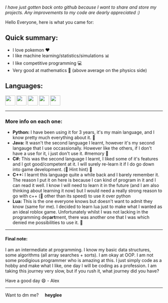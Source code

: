 <p><i>I have just gotten back onto github because I want to share and store my projects. Any improvements to my code are dearly appreciated :)</i></p>

Hello Everyone, here is what you came for: 

<h2>Quick summary:</h2>
<ul>
  <li>I love pokemon ❤️</li>
  <li>I like machine learning/statistics/simulations 📊</li>
  <li>I like competitive programming 💻</li>
  <li>Very good at mathematics 🔢 (above average on the physics side)</li>
</ul>


<h2>Languages:</h2> 
<img src="https://github.com/AlexScripcariu/AlexScripcariu/assets/172277127/d8d4160b-cd05-45ba-9df4-01b6bef57982" width="32">
<img src="https://github.com/AlexScripcariu/AlexScripcariu/assets/172277127/2a53cd59-60fe-4533-b4d1-3c9747cd41b6" width="32">
<img src="https://github.com/AlexScripcariu/AlexScripcariu/assets/172277127/577d83b5-d77f-4cc1-8ca4-132695460621" width="32">
<img src="https://github.com/AlexScripcariu/AlexScripcariu/assets/172277127/6b2d049c-9143-41fe-9d86-2a0574ab0a27" width="32">
<img src="https://github.com/AlexScripcariu/AlexScripcariu/assets/172277127/39924676-d4fd-466c-bf66-a5404814c0d8" width="32">
<hr>
<h3>More info on each one:</h3>
<ul>
  <li><b>Python:</b> I have been using it for 3 years, it's my main language, and I know pretty much everything about it. 🥇</li>
  <li><b>Java:</b> It wasn't the second language I learnt, however it's my second langauge that I use occassionally. However like the others, if I don't have a use for it, i just don't use it. #memory 🥈</li>
  <li><b>C#:</b> This was the second language I learnt, I liked some of it's features and I got good/competent at it. I will surely re-learn it if I do go down into game development. (👀 Hint hint) 🥉</li>
  <li><b>C++:</b> I learnt this language quite a while back and I barely remember it. The reason I put it on here is because I can kind of program in it and I can read it well. I know I will need to learn it in the future (and I am also thinking about learning it now) but I would need a really strong reason to go with c++ (🚀 other than its speed) to use it over python </li>
  <li><b>Lua:</b> This is the one everyone knows but doesn't want to admit they know (same for me). I decided to learn lua just to make what I wanted as an ideal roblox game. Unfortunately whilst I was not lacking in the programming dep<b>art</b>ment, there was another one that I was which denied me possibilities to use it. 🎨</li>
</ul>
<hr>
<h4> Final note:</h4>
<p>I am an intermediate at programming. I know my basic data structures, some algorithms (all array searches + sorts). I am okay at OOP. I am not some prodigious programmer who is amazing at this. I just simply code as a hobby and make what I like, one day I will be coding as a profession. I am taking this journey very slow, but if you rush it, what journey did you have? </p>
<p>Have a good day 😄 - Alex</p>
<hr>
Want to dm me? <img src="https://github.com/AlexScripcariu/AlexScripcariu/assets/172277127/6b41daa5-0ad8-4447-992b-ad4e82fdc227" height="12"> <b>heyglee</b>

